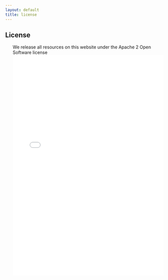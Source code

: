 ```yaml
---
layout: default
title: license
---
```


<article class="mb-5" id="usecase">
<content>
<h2>License</h2>
 <ul> 
We release all resources on this website under the Apache 2 Open Software license
<iframe src="files/license.pdf" style="width: 100%;height: 700px;border: none;"></iframe>
  </ul>
 </content>
